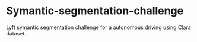 # Symantic-segmentation-challenge
Lyft symantic segmentation challenge for a autonomous driving using Clara dataset.

